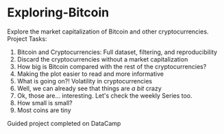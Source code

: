 # Exploring-Bitcoin
Explore the market capitalization of Bitcoin and other cryptocurrencies.
Project Tasks:
1. Bitcoin and Cryptocurrencies: Full dataset, filtering, and reproducibility
2. Discard the cryptocurrencies without a market capitalization
3. How big is Bitcoin compared with the rest of the cryptocurrencies?
4. Making the plot easier to read and more informative
5. What is going on?! Volatility in cryptocurrencies
6. Well, we can already see that things are *a bit* crazy
7. Ok, those are... interesting. Let's check the weekly Series too.
8. How small is small?
9. Most coins are tiny


Guided project completed on DataCamp
